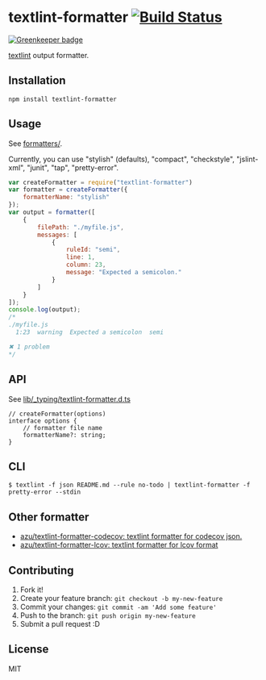 # textlint-formatter [![Build Status](https://travis-ci.org/textlint/textlint-formatter.svg)](https://travis-ci.org/textlint/textlint-formatter)

[![Greenkeeper badge](https://badges.greenkeeper.io/textlint/textlint-formatter.svg)](https://greenkeeper.io/)

[textlint](https://github.com/textlint/textlint "textlint/textlint") output formatter.

## Installation

```
npm install textlint-formatter
```

## Usage

See [formatters/](lib/formatters).

Currently, you can use "stylish" (defaults), "compact", "checkstyle", "jslint-xml", "junit", "tap", "pretty-error".

```js
var createFormatter = require("textlint-formatter")
var formatter = createFormatter({
    formatterName: "stylish"
});
var output = formatter([
    {
        filePath: "./myfile.js",
        messages: [
            {
                ruleId: "semi",
                line: 1,
                column: 23,
                message: "Expected a semicolon."
            }
        ]
    }
]);
console.log(output);
/*
./myfile.js
  1:23  warning  Expected a semicolon  semi

✖ 1 problem
*/
```


## API

See [lib/_typing/textlint-formatter.d.ts](lib/_typing/textlint-formatter.d.ts)

```
// createFormatter(options)
interface options {
    // formatter file name
    formatterName?: string;
}
```

## CLI

```
$ textlint -f json README.md --rule no-todo | textlint-formatter -f pretty-error --stdin
```

## Other formatter

- [azu/textlint-formatter-codecov: textlint formatter for codecov json.](https://github.com/azu/textlint-formatter-codecov)
- [azu/textlint-formatter-lcov: textlint formatter for lcov format](https://github.com/azu/textlint-formatter-lcov)

## Contributing

1. Fork it!
2. Create your feature branch: `git checkout -b my-new-feature`
3. Commit your changes: `git commit -am 'Add some feature'`
4. Push to the branch: `git push origin my-new-feature`
5. Submit a pull request :D

## License

MIT